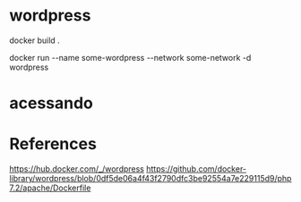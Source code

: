# wordpress

docker build .

docker run --name some-wordpress --network some-network -d wordpress

# acessando 




# References

https://hub.docker.com/_/wordpress
https://github.com/docker-library/wordpress/blob/0df5de06a4f43f2790dfc3be92554a7e229115d9/php7.2/apache/Dockerfile
